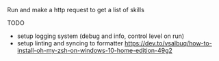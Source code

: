 Run and make a http request to get a list of skills


TODO
- setup logging system (debug and info, control level on run)
- setup linting and syncing to formatter
https://dev.to/vsalbuq/how-to-install-oh-my-zsh-on-windows-10-home-edition-49g2